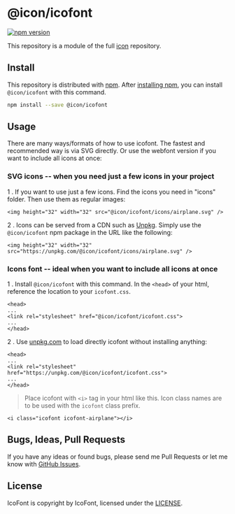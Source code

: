 # @icon/icofont

[![npm version](https://img.shields.io/npm/v/@icon/icofont.svg)](https://www.npmjs.org/package/@icon/icofont)

This repository is a module of the full [icon][icon] repository.

## Install

This repository is distributed with [npm]. After [installing npm][install-npm], you can install `@icon/icofont` with this command.

```bash
npm install --save @icon/icofont
```

## Usage

There are many ways/formats of how to use icofont. The fastest and recommended way is via SVG directly. Or use the webfont version if you want to include all icons at once:

### SVG icons -- when you need just a few icons in your project

1 . If you want to use just a few icons. Find the icons you need in "icons" folder. Then use them as regular images:

```
<img height="32" width="32" src="@icon/icofont/icons/airplane.svg" />
```

2 . Icons can be served from a CDN such as [Unpkg][Unpkg]. Simply use the `@icon/icofont` npm package in the URL like the following:

```
<img height="32" width="32" src="https://unpkg.com/@icon/icofont/icons/airplane.svg" />
```

### Icons font -- ideal when you want to include all icons at once

1 . Install `@icon/icofont` with this command. In the `<head>` of your html, reference the location to your `icofont.css`.

```
<head>
...
<link rel="stylesheet" href="@icon/icofont/icofont.css">
...
</head>
```

2 . Use [unpkg.com][Unpkg] to load directly icofont without installing anything:

```
<head>
...
<link rel="stylesheet" href="https://unpkg.com/@icon/icofont/icofont.css">
...
</head>
```

> Place icofont with `<i>` tag in your html like this. Icon class names are to be used with the `icofont` class prefix.

```
<i class="icofont icofont-airplane"></i>
```


## Bugs, Ideas, Pull Requests

If you have any ideas or found bugs, please send me Pull Requests or let me know with [GitHub Issues][github issues].

## License

IcoFont is copyright by IcoFont, licensed under the [LICENSE][license].

[LICENSE]: https://icofont.com/license
[icon]: https://github.com/thecreation/icons
[npm]: https://www.npmjs.com/
[install-npm]: https://docs.npmjs.com/getting-started/installing-node
[sass]: http://sass-lang.com/
[github issues]: https://github.com/thecreation/icons/issues
[Unpkg]: https://unpkg.com
